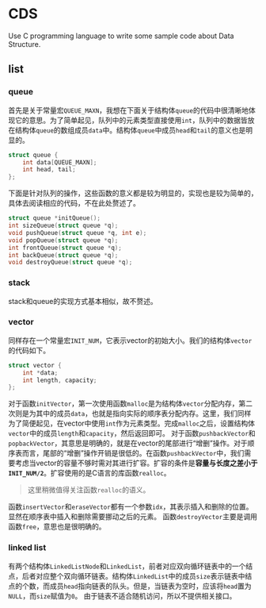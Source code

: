 # CDS

Use C programming language to write some sample code about Data Structure.

## list

### queue

首先是关于常量宏`QUEUE_MAXN`，我想在下面关于结构体`queue`的代码中很清晰地体现它的意思。为了简单起见，队列中的元素类型直接使用`int`，队列中的数据皆放在结构体`queue`的数组成员`data`中。结构体`queue`中成员`head`和`tail`的意义也是明显的。
```c
struct queue {
	int data[QUEUE_MAXN];
	int head, tail;
};
```
下面是针对队列的操作，这些函数的意义都是较为明显的，实现也是较为简单的，具体去阅读相应的代码，不在此处赘述了。
```c
struct queue *initQueue();
int sizeQueue(struct queue *q);
void pushQueue(struct queue *q, int e);
void popQueue(struct queue *q);
int frontQueue(struct queue *q);
int backQueue(struct queue *q);
void destroyQueue(struct queue *q);
```

### stack

stack和queue的实现方式基本相似，故不赘述。

### vector

同样存在一个常量宏`INIT_NUM`，它表示vector的初始大小。我们的结构体`vector`的代码如下。
```c
struct vector {
	int *data;
	int length, capacity;
};
```

对于函数`initVector`，第一次使用函数`malloc`是为结构体`vector`分配内存，第二次则是为其中的成员`data`，也就是指向实际的顺序表分配内存。这里，我们同样为了简便起见，在vector中使用`int`作为元素类型。完成`malloc`之后，设置结构体`vector`中的成员`length`和`capacity`，然后返回即可。
对于函数`pushbackVector`和`popbackVector`，其意思是明确的，就是在vector的尾部进行“增删”操作。对于顺序表而言，尾部的“增删”操作开销是很低的。在函数`pushbackVector`中，我们需要考虑当vector的容量不够时需对其进行扩容。扩容的条件是**容量与长度之差小于`INIT_NUM/2`**。扩容使用的是C语言的库函数`realloc`。
> 这里稍微值得关注函数`realloc`的语义。

函数`insertVector`和`eraseVector`都有一个参数`idx`，其表示插入和删除的位置。显然在顺序表中插入和删除需要挪动之后的元素。
函数`destroyVector`主要是调用函数`free`，意思也是很明确的。

### linked list

有两个结构体`LinkedListNode`和`LinkedList`，前者对应双向循环链表中的一个结点，后者对应整个双向循环链表。结构体`LinkedList`中的成员`size`表示链表中结点的个数，而成员`head`指向链表的队头。但是，当链表为空时，应该将`head`置为`NULL`，而`size`赋值为`0`。
由于链表不适合随机访问，所以不提供相关接口。
